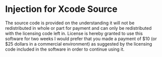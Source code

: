 Injection for Xcode Source
==========================

The source code is provided on the understanding it will not be redistributed in whole
or part for payment and can only be redistributed with the licensing code left in.
License is hereby granted to use this software for two weeks I would prefer that
you made a payment of $10 (or $25 dollars in a commercial environment) as suggested
by the licensing code included in the software in order to continue using it.


